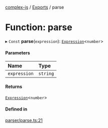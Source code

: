 [complex-js](../README.md) / [Exports](../modules.md) / parse

# Function: parse

▸ `Const` **parse**(`expression`): [`Expression`](../types/Expression.md)<`number`\>

#### Parameters

| Name | Type |
| :------ | :------ |
| `expression` | `string` |

#### Returns

[`Expression`](../types/Expression.md)<`number`\>

#### Defined in

[parser/parse.ts:21](https://github.com/patrickroberts/complex/blob/master/src/parser/parse.ts#L21)
